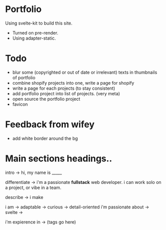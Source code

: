 # Portfolio

Using svelte-kit to build this site.
* Turned on pre-render.
* Using adapter-static.

# Todo
* blur some (copyrighted or out of date or irrelevant) texts in thumbnails of portfolio
* combine shopify projects into one, write a page for shopify
* write a page for each projects (to stay consistent)
* add portfolio project into list of projects. (very meta)
* open source the portfolio project
* favicon

# Feedback from wifey
* add white border around the bg

# Main sections headings..
 intro ->
hi, my name is _____

differentiate ->
i'm a passionate **fullstack** web developer.
i can work solo on a project, or vibe in a team.

describe ->
i make 

i am -> adaptable
     -> curious
     -> detail-oriented
i'm passionate about -> svelte
                     -> 

i'm expierence in -> (tags go here)
